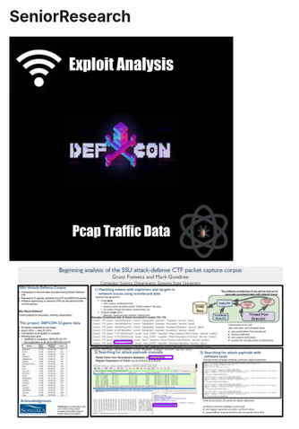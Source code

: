 # SeniorResearch

![Image of thumbnail](https://github.com/firepaw10/SeniorResearch/blob/main/thumbnail.jpg)
![Image of project](https://github.com/firepaw10/SeniorResearch/blob/main/%5BFonseca%5D%20S%26T%202020%20Poster%20-page-001.jpg)


